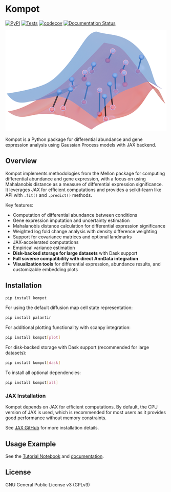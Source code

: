 # Kompot

[![PyPI](https://img.shields.io/pypi/v/kompot.svg)](https://pypi.org/project/kompot/)
[![Tests](https://github.com/settylab/kompot/actions/workflows/tests.yml/badge.svg)](https://github.com/settylab/kompot/actions/workflows/tests.yml)
[![codecov](https://codecov.io/gh/settylab/kompot/branch/main/graph/badge.svg)](https://codecov.io/gh/settylab/kompot)
[![Documentation Status](https://readthedocs.org/projects/kompot/badge/?version=latest)](https://kompot.readthedocs.io/en/latest/?badge=latest)

![Kompot Logo](docs/source/_static/images/kompot_logo.png)

Kompot is a Python package for differential abundance and gene expression analysis using Gaussian Process models with JAX backend.

## Overview

Kompot implements methodologies from the Mellon package for computing differential abundance and gene expression, with a focus on using Mahalanobis distance as a measure of differential expression significance. It leverages JAX for efficient computations and provides a scikit-learn like API with `.fit()` and `.predict()` methods.

Key features:

- Computation of differential abundance between conditions
- Gene expression imputation and uncertainty estimation
- Mahalanobis distance calculation for differential expression significance
- Weighted log fold change analysis with density difference weighting
- Support for covariance matrices and optional landmarks
- JAX-accelerated computations
- Empirical variance estimation
- **Disk-backed storage for large datasets** with Dask support
- **Full scverse compatibility with direct AnnData integration**
- **Visualization tools** for differential expression, abundance results, and customizable embedding plots

## Installation

```bash
pip install kompot
```

For using the default diffusion map cell state representation:

```bash
pip install palantir
```

For additional plotting functionality with scanpy integration:

```bash
pip install kompot[plot]
```

For disk-backed storage with Dask support (recommended for large datasets):

```bash
pip install kompot[dask]
```

To install all optional dependencies:

```bash
pip install kompot[all]
```

### JAX Installation

Kompot depends on JAX for efficient computations. By default, the CPU version of JAX is used, which is recommended for most users as it provides good performance without memory constraints.

See [JAX GitHub](https://github.com/google/jax) for more installation details.

## Usage Example

See the [Tutorial Notebook](https://github.com/settylab/kompot/blob/main/examples/tutorial_notebook.ipynb) and [documentation](https://kompot.readthedocs.io/en/latest/index.html).

## License

GNU General Public License v3 (GPLv3)
